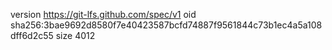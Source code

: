 version https://git-lfs.github.com/spec/v1
oid sha256:3bae9692d8580f7e40423587bcfd74887f9561844c73b1ec4a5a108dff6d2c55
size 4012
